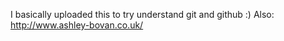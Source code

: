 I basically uploaded this to try understand git and github
:)
Also: 
http://www.ashley-bovan.co.uk/

